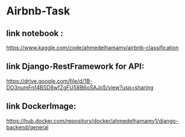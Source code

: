# Airbnb-Task
## link notebook :
https://www.kaggle.com/code/ahmedelhamamy/airbnb-classification
## link Django-RestFramework for API:
https://drive.google.com/file/d/1B-DO3numFn14BSD8wfZgFU58B6oSAJo5/view?usp=sharing
## link DockerImage:
https://hub.docker.com/repository/docker/ahmedelhamamy1/django-backend/general
